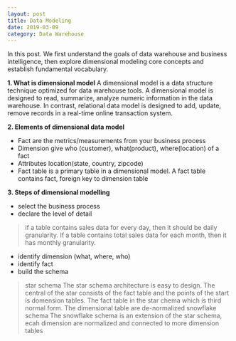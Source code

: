 ```yaml
---
layout: post
title: Data Modeling
date: 2019-03-09
category: Data Warehouse
---
```

In this post. We first understand the goals of data warehouse and business intelligence, then explore dimensional modeling core concepts and establish fundamental vocabulary.

**1. What is dimensional model**
A dimensional model is a data structure technique optimized for data warehouse tools. A dimensional model is designed to read, summarize, analyze numeric information in the data warehouse.
In contrast, relational data model is designed to add, update, remove records in a real-time online transaction system.

**2. Elements of dimensional data model**
* Fact are the metrics/measurements from your business process
* Dimension give who (customer), what(product), where(location) of a fact
* Attributes location(state, country, zipcode)
* Fact table is a primary table in a dimensional model. A fact table contains fact, foreign key to dimension table

**3. Steps of dimensional modelling**
* select the business process
* declare the level of detail
> if a table contains sales data for every day, then it should be daily granularity. If a table contains total sales data for each month, then it has monthly granularity.
* identify dimension (what, where, who)
* identify fact
* build the schema
> star schema 
    The star schema architecture is easy to design. The central of the star consists of the fact table and the points of the start is domension tables.
    The fact table in the star chema which is third normal form.
    The dimensional table are de-normalized
> snowflake schema
    The snowflake schema is an extension of the star schema, ecah dimension are normalized and connected to more dimension tables
